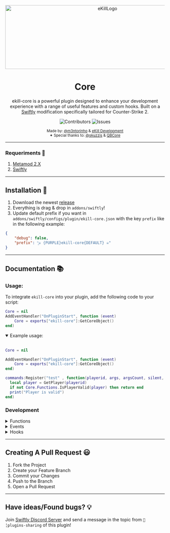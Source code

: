 <p align="center">

  <a href="https://github.com/ekill-framework/ekill-core">
    <img src="https://github-production-user-asset-6210df.s3.amazonaws.com/176477533/352083070-b68e5610-5db7-4693-8a05-5c96af0bb503.png?X-Amz-Algorithm=AWS4-HMAC-SHA256&X-Amz-Credential=AKIAVCODYLSA53PQK4ZA%2F20240725%2Fus-east-1%2Fs3%2Faws4_request&X-Amz-Date=20240725T110936Z&X-Amz-Expires=300&X-Amz-Signature=82a523eb545a0a86b5114b16f073170b80b7d1544e8b25d6d730f22079f0da03&X-Amz-SignedHeaders=host&actor_id=176477533&key_id=0&repo_id=833586191" alt="eKillLogo" width="630" height="201">
  </a>

  <h1 align="center">Core</h1>

  <p align="center">
    ekill-core is a powerful plugin designed to enhance your development experience with a range of useful features and custom hooks. Built on a <a href="https://swiftlycs2.net/">Swiftly</a> modification specifically tailored for Counter-Strike 2.
    <br/>
  </p>
</p>

<p align="center">
  <img src="https://img.shields.io/github/contributors/ekill-framework/ekill-core?color=dark-green" alt="Contributors">
  <img src="https://img.shields.io/github/issues/ekill-framework/ekill-core" alt="Issues">
</p>

<p align="center"><sub>Made by: <a href="https://github.com/m3ntorinho" target="_blank">@m3ntorinho</a> & <a href="https://ekill.dev" target="_blank">eKill Development</a>
  <br/>
  ✦ Special thanks to: <a href="https://github.com/skuzzis" target="_blank">@skuzzis</a> & <a href="https://github.com/qbcore-framework/qb-core" target="_blank">QBCore</a>
</sub></p>

---
### Requeriments 📄
1. [Metamod 2.X](https://www.sourcemm.net/downloads.php/?branch=master)
2. [Swiftly](https://github.com/swiftly-solution/swiftly/releases/latest)
---

## Installation 👀

1. Download the newest [release](https://github.com/ekill-framework/ekill-core/releases)
2. Everything is drag & drop in `addons/swiftly`!
3. Update default prefix if you want in `addons/swiftly/configs/plugin/ekill-core.json` with the key `prefix` like in the following example:
```json
{
    "debug": false,
    "prefix": "͖☠ {PURPLE}ekill-core{DEFAULT} ☠"
}
```
---

## Documentation 📚

### Usage: 
  To integrate `ekill-core` into your plugin, add the following code to your script:
  
  ```lua
Core = nil
  AddEventHandler("OnPluginStart", function (event)
      Core = exports["ekill-core"]:GetCoreObject()
  end)
```
  <details open>
<summary>
Example usage:
</summary> <br />
  
```lua
Core = nil

AddEventHandler("OnPluginStart", function (event)
    Core = exports["ekill-core"]:GetCoreObject()
end)

commands:Register("test" , function(playerid, args, argsCount, silent, prefix)
  local player = GetPlayer(playerid)
  if not Core.Functions.IsPlayerValid(player) then return end
  print("Player is valid")
end)


```
</details>

### Development
<details>
<summary>
Functions
</summary> <br />
  
- **IsPlayerValid**
```lua
---@param player Player
---@return boolean
Core.Functions.IsPlayerValid(player) or exports["ekill-core"]:IsPlayerValid(player)
```
- **IsPlayerIdValid**
```lua
---@param player Player
---@return boolean
Core.Functions.IsPlayerIdValid(player) or exports["ekill-core"]:IsPlayerIdValid(player)
```
- **IsPistolRound**
```lua
---@return boolean
Core.Functions.IsPistolRound() or exports["ekill-core"]:IsPistolRound()
```
- **IsWarmupPeriod**
```lua
---@return boolean
Core.Functions.IsWarmupPeriod() or exports["ekill-core"]:IsWarmupPeriod()
```

- **HasPlayerWeapon**
```lua
---@param player Player
---@param weaponName string
---@return boolean
Core.Functions.HasPlayerWeapon(player,weaponName) or exports["ekill-core"]:HasPlayerWeapon(player, weaponName)
```
- **GetTeamScore**
```lua
---@param teamID Team (https://swiftlycs2.net/docs/scripting/types/core/team.html)
---@return boolean
Core.Functions.GetTeamScore(teamID) or exports["ekill-core"]:GetTeamScore(teamID)
```
- **GetCPlantedC4**
```lua
---@return CPlantedC4|nil
Core.Functions.GetCPlantedC4() or exports["ekill-core"]:GetCPlantedC4()
```
- **IsBombPlanted**
```lua
---@return boolean
Core.Functions.IsBombPlanted() or exports["ekill-core"]:IsBombPlanted()
```
- **IsBombPlantedSide**
```lua
---@param bombSideId number
---@return boolean
Core.Functions.IsBombPlantedSide(bombSideID) or exports["ekill-core"]:IsBombPlantedSide(bombSideID)
```

- **CalculateDistanceBetweenVector**
```lua
---@param vector1 Vector (https://swiftlycs2.net/docs/scripting/sdkclasses/core/vector.html)
---@param vector2 Vector (https://swiftlycs2.net/docs/scripting/sdkclasses/core/vector.html)
---@return integer
Core.Functions.CalculateDistanceBetweenVector(vector1, vector2) or exports["ekill-core"]:CalculateDistanceBetweenVector(vector1, vector2)
```

- **SendToPlayer**
```lua
---@param prefix string (if nil or empty then default value is getted from config.prefix)
---@param messageType MessageType (https://swiftlycs2.net/docs/scripting/types/core/messagetype.html)
---@param player Player
---@param message string
Core.Functions.SendToPlayer(prefix,messageType,player,message) or exports["ekill-core"]:SendToPlayer(prefix,messageType,player,message)
```

- **SendToAllPlayers**
```lua
---@param prefix string (if nil or empty then default value is getted from config.prefix)
---@param messageType MessageType (https://swiftlycs2.net/docs/scripting/types/core/messagetype.html)
---@param message string
Core.Functions.SendToAllPlayers(prefix,messageType,message) or exports["ekill-core"]:SendToAllPlayers(prefix,messageType,message)
```
</details>

<details>
<summary>
Events
</summary> <br />
  
- **OnCoreLoaded**
```lua
AddEventHandler("ekill:Event:OnCoreLoaded", function(core --[[Core]])
    --[[ ... ]]
    return EventResult.Continue
end)
```
</details>
<details>
<summary>
Hooks
</summary> <br />
  
- **CCSPlayerPawnBase_PostThink**
```lua
AddEventHandler("ekill:Hook:CCSPlayerPawnBase_PostThink", function(ccsPlayerPawnBase --[[CCSPlayerPawnBase]])
    --[[ ... ]]
    return EventResult.Continue
end)
```
</details>

---
## Creating A Pull Request 😃

1. Fork the Project
2. Create your Feature Branch
3. Commit your Changes
4. Push to the Branch
5. Open a Pull Request
---
## Have ideas/Found bugs? 💡
Join [Swiftly Discord Server](https://swiftlycs2.net/discord) and send a message in the topic from `📕╎plugins-sharing` of this plugin!
